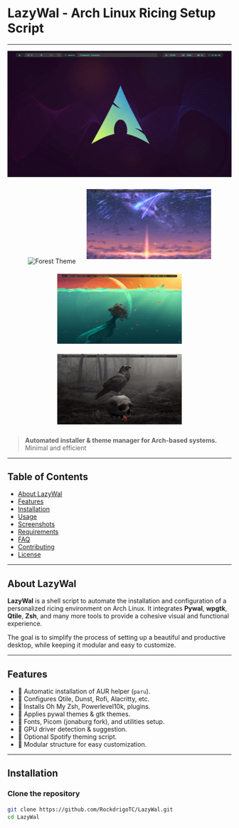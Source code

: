 # LazyWal - Arch Linux Ricing Setup Script

---

<p align="center">
  <img src="screenshots/LazyWal.gif" alt="LazyWal Theme" width="600"/>
</p>

<p align="center">
  <img src="screenshots/Forest.gif" alt="Forest Theme" width="280" style="margin:10px"/>
  <img src="screenshots/Sky.gif" alt="Sky Theme" width="280" style="margin:10px"/><br>
  <img src="screenshots/Ocean.gif" alt="Ocean Theme" width="280" style="margin:10px"/>
  <img src="screenshots/RockArch.gif" alt="RockArch Theme" width="280" style="margin:10px"/>
</p>

> **Automated installer & theme manager for Arch-based systems.**
> Minimal and efficient

---

## Table of Contents

- [About LazyWal](#about-lazywal)
- [Features](#features)
- [Installation](#installation)
- [Usage](#usage)
- [Screenshots](#screenshots)
- [Requirements](#requirements)
- [FAQ](#faq)
- [Contributing](#contributing)
- [License](#license)

---

## About LazyWal

**LazyWal** is a shell script to automate the installation and configuration of a personalized ricing environment on Arch Linux.
It integrates **Pywal**, **wpgtk**, **Qtile**, **Zsh**, and many more tools to provide a cohesive visual and functional experience.

The goal is to simplify the process of setting up a beautiful and productive desktop, while keeping it modular and easy to customize.

---

## Features

- 🔹 Automatic installation of AUR helper (`paru`).
- 🔹 Configures Qtile, Dunst, Rofi, Alacritty, etc.
- 🔹 Installs Oh My Zsh, Powerlevel10k, plugins.
- 🔹 Applies pywal themes & gtk themes.
- 🔹 Fonts, Picom (jonaburg fork), and utilities setup.
- 🔹 GPU driver detection & suggestion.
- 🔹 Optional Spotify theming script.
- 🔹 Modular structure for easy customization.

---

## Installation

### Clone the repository
```bash
git clone https://github.com/RockdrigoTC/LazyWal.git
cd LazyWal
